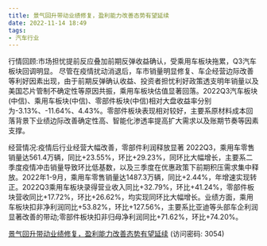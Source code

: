 ```yaml
---
title: 景气回升带动业绩修复，盈利能力改善态势有望延续
date: 2022-11-14 18:49
tags:
- 汽车行业
---
```

行情回顾:市场担忧提前反应叠加前期反弹收益确认，受乘用车板块拖累，Q3汽车板块回调明显。
尽管在疫情扰动消退后，车市销量明显修复、车企经营边际改善等利好因素出现，由于前期反弹确认收益、投资者担忧利好政策透支明年销量以及美国芯片管制不确定性等原因共振，乘用车板块估值显著回落。2022Q3汽车板块(中信)、乘用车板块(中信)、零部件板块(中信)相对大盘收益率分别为-3.13%、-11.64%、4.43%。零部件板块表现相对较好，主要系原材料成本回落背景下业绩边际改善确定性高、智能化渗透率提高扩大需求以及账期节奏等因素支撑。
<!-- more -->
经营情况:疫情后行业经营大幅改善，零部件利润释放显著
2022Q3，乘用车零售销量达561.4万辆，同比+23.55%，环比+29.23%，同环比大幅增长，主要系二季度疫情冲击销量导致环比低基数，以及三季度在优惠政策下前期积压需求集中释放。2022年1-9月，乘用车零售销量达1487.3万辆，同比+2.44%，年增速实现转正。2022Q3乘用车板块录得营业收入同比+32.79%，环比+41.24%，零部件板块营收同比+17.72%，环比+26.62%，均实现同环比大幅增长。业绩方面，乘用车板块扣非净利润同比+53.82%，环比+127.56%，主要系比亚迪等头部车企利润显著改善的带动;零部件板块扣非归母净利润同比+71.62%，环比+74.20%。

[景气回升带动业绩修复，盈利能力改善态势有望延续](https://url12.ctfile.com/f/3948612-723570593-d1d8ff?p=3054)
(访问密码: 3054)
